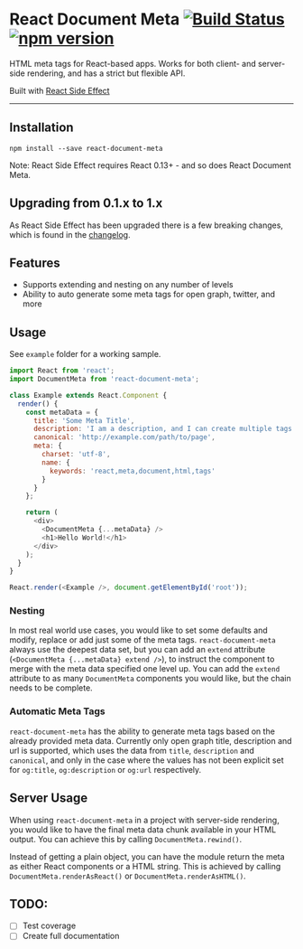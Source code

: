 React Document Meta [![Build Status](https://travis-ci.org/kodyl/react-document-meta.svg)](https://travis-ci.org/kodyl/react-document-meta) [![npm version](https://badge.fury.io/js/react-document-meta.svg)](http://badge.fury.io/js/react-document-meta)
===================

HTML meta tags for React-based apps. Works for both client- and server-side rendering, and has a strict but flexible API.

Built with [React Side Effect](https://github.com/gaearon/react-side-effect)

___________________


Installation
-------------------
```
npm install --save react-document-meta
```

Note: React Side Effect requires React 0.13+ - and so does React Document Meta.


Upgrading from 0.1.x to 1.x
-------------------

As React Side Effect has been upgraded there is a few breaking changes, which is found in the [changelog](CHANGELOG.md).


Features
-------------------
- Supports extending and nesting on any number of levels
- Ability to auto generate some meta tags for open graph, twitter, and more

Usage
-------------------
See `example` folder for a working sample.

```javascript
import React from 'react';
import DocumentMeta from 'react-document-meta';

class Example extends React.Component {
  render() {
    const metaData = {
      title: 'Some Meta Title',
      description: 'I am a description, and I can create multiple tags',
      canonical: 'http://example.com/path/to/page',
      meta: {
        charset: 'utf-8',
        name: {
          keywords: 'react,meta,document,html,tags'
        }
      }
    };

    return (
      <div>
        <DocumentMeta {...metaData} />
        <h1>Hello World!</h1>
      </div>
    );
  }
}

React.render(<Example />, document.getElementById('root'));
```

### Nesting
In most real world use cases, you would like to set some defaults and modify, replace or add just some of the meta tags. `react-document-meta` always use the deepest data set, but you can add an `extend` attribute (`<DocumentMeta {...metaData} extend />`), to instruct the component to merge with the meta data specified one level up. You can add the `extend` attribute to as many `DocumentMeta` components you would like, but the chain needs to be complete.

### Automatic Meta Tags
`react-document-meta` has the ability to generate meta tags based on the already provided meta data. Currently only open graph title, description and url is supported, which uses the data from `title`, `description` and `canonical`, and only in the case where the values has not been explicit set for `og:title`, `og:description` or `og:url` respectively.


Server Usage
-------------------
When using `react-document-meta` in a project with server-side rendering, you would like to have the final meta data chunk available in your HTML output. You can achieve this by calling `DocumentMeta.rewind()`.

Instead of getting a plain object, you can have the module return the meta as either React components or a HTML string. This is achieved by calling `DocumentMeta.renderAsReact()` or `DocumentMeta.renderAsHTML()`.


TODO:
-------------------
- [ ] Test coverage
- [ ] Create full documentation
